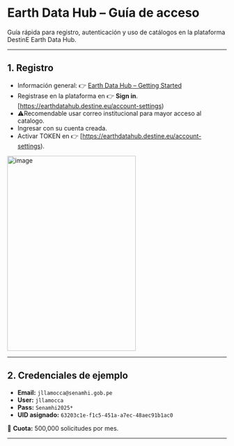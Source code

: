 # Earth Data Hub – Guía de acceso
Guía rápida para registro, autenticación y uso de catálogos en la plataforma DestinE Earth Data Hub.

---

## 1. Registro

- Información general: 👉 [Earth Data Hub – Getting Started](https://earthdatahub.destine.eu/getting-started)  
- Registrase en la plataforma en 👉 **Sign in**. [https://earthdatahub.destine.eu/account-settings)
- ⚠️Recomendable usar correo institucional para mayor acceso al catalogo.
- Ingresar con su cuenta creada.
- Activar TOKEN en 👉 [https://earthdatahub.destine.eu/account-settings).
<img width="295" height="447" alt="image" src="https://github.com/user-attachments/assets/18033054-1308-46e3-ba56-d1068d1ae4c2" />

---
## 2. Credenciales de ejemplo
- **Email:** `jllamocca@senamhi.gob.pe`  
- **User:** `jllamocca`  
- **Pass:** `Senamhi2025*`  
- **UID asignado:** `63203c1e-f1c5-451a-a7ec-48aec91b1ac0`  

📌 **Cuota:** 500,000 solicitudes por mes.

---
  

